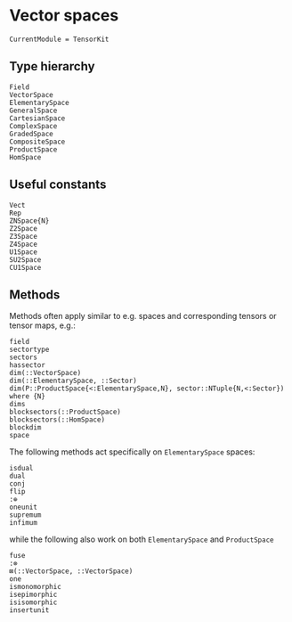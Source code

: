 # Vector spaces

```@meta
CurrentModule = TensorKit
```

## Type hierarchy

```@docs
Field
VectorSpace
ElementarySpace
GeneralSpace
CartesianSpace
ComplexSpace
GradedSpace
CompositeSpace
ProductSpace
HomSpace
```

## Useful constants
```@docs
Vect
Rep
ZNSpace{N}
Z2Space
Z3Space
Z4Space
U1Space
SU2Space
CU1Space
```

## Methods
Methods often apply similar to e.g. spaces and corresponding tensors or tensor maps, e.g.:
```@docs
field
sectortype
sectors
hassector
dim(::VectorSpace)
dim(::ElementarySpace, ::Sector)
dim(P::ProductSpace{<:ElementarySpace,N}, sector::NTuple{N,<:Sector}) where {N}
dims
blocksectors(::ProductSpace)
blocksectors(::HomSpace)
blockdim
space
```

The following methods act specifically on `ElementarySpace` spaces:
```@docs
isdual
dual
conj
flip
:⊕
oneunit
supremum
infimum
```
while the following also work on both `ElementarySpace` and `ProductSpace`

```@docs
fuse
:⊗
⊠(::VectorSpace, ::VectorSpace)
one
ismonomorphic
isepimorphic
isisomorphic
insertunit
```
